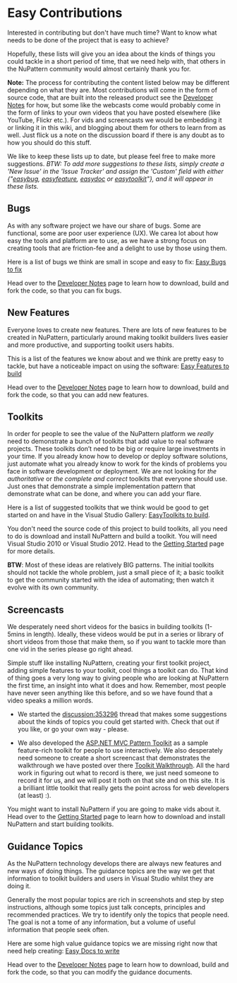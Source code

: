 # Easy Contributions
Interested in contributing but don't have much time? 
Want to know what needs to be done of the project that is easy to achieve?

Hopefully, these lists will give you an idea about the kinds of things you could tackle in a short period of time, that we need help with, that others in the NuPattern community would almost certainly thank you for.

**Note:** The process for contributing the content listed below may be different depending on what they are. Most contributions will come in the form of source code, that are built into the released product see the [Developer Notes](Developer-Notes) for how, but some like the webcasts come would probably come in the form of links to your own videos that you have posted elsewhere (like YouTube, Flickr etc.). For vids and screencasts we would be embedding it or linking it in this wiki, and blogging about them for others to learn from as well.
Just flick us a note on the discussion board if there is any doubt as to how you should do this stuff.

We like to keep these lists up to date, but please feel free to make more suggestions. 
_BTW: To add more suggestions to these lists, simply create a 'New Issue' in the 'Issue Tracker' and assign the 'Custom' field with either {"[easybug](easybug), [easyfeature](easyfeature), [easydoc](easydoc) or [easytoolkit](easytoolkit)"}, and it will appear in these lists._

## Bugs
As with any software project we have our share of bugs. Some are functional, some are poor user experience (UX). We carea lot about how easy the tools and platform are to use, as we have a strong focus on creating tools that are friction-fee and a delight to use by those using them.

Here is a list of bugs we think are small in scope and easy to fix: [Easy Bugs to fix](http://nupattern.codeplex.com/workitem/list/advanced?keyword=%5Beasybug%5D&status=Open%20(not%20closed)&type=All&priority=All&release=All&assignedTo=All&component=All&sortField=Votes&sortDirection=Descending&page=0)

Head over to the [Developer Notes](Developer-Notes) page to learn how to download, build and fork the code, so that you can fix bugs.

## New Features
Everyone loves to create new features. There are lots of new features to be created in NuPattern, particularly around making toolkit builders lives easier and more productive, and supporting toolkit users habits.

This is a list of the features we know about and we think are pretty easy to tackle, but have a noticeable impact on using the software: [Easy Features to build](http://nupattern.codeplex.com/workitem/list/advanced?keyword=%5Beasyfeature%5D&status=Open%20(not%20closed)&type=All&priority=All&release=All&assignedTo=All&component=All&sortField=Votes&sortDirection=Descending&page=0)

Head over to the [Developer Notes](Developer-Notes) page to learn how to download, build and fork the code, so that you can add new features.

## Toolkits
In order for people to see the value of the NuPattern platform we _really_ need to demonstrate a bunch of toolkits that add value to real software projects. 
These toolkits don’t need to be big or require large investments in your time. If you already know how to develop or deploy software solutions, just automate what you already know to work for the kinds of problems you face in software development or deployment. We are not looking for _the authoritative_ or  _the complete and correct_ toolkits that everyone should use. Just ones that demonstrate a simple implementation pattern that demonstrate what can be done, and where you can add your flare.

Here is a list of suggested toolkits that we think would be good to get started on and have in the Visual Studio Gallery: [EasyToolkits to build](http://nupattern.codeplex.com/workitem/list/advanced?keyword=%5Beasytoolkit%5D&status=Open%20(not%20closed)&type=All&priority=All&release=All&assignedTo=All&component=All&sortField=Votes&sortDirection=Descending&page=0). 

You don't need the source code of this project to build toolkits, all you need to do is download and install NuPattern and build a toolkit. You will need Visual Studio 2010 or Visual Studio 2012. Head to the [Getting Started](Getting-Started) page for more details.

**BTW**: Most of these ideas are relatively BIG patterns. The initial toolkits should not tackle the whole problem, just a small piece of it; a basic toolkit to get the community started with the idea of automating; then watch it evolve with its own community.

## Screencasts
We desperately need short videos for the basics in building toolkits (1-5mins in length). 
Ideally, these videos would be put in a series or library of short videos from those that make them, so if you want to tackle more than one vid in the series please go right ahead.

Simple stuff like installing NuPattern, creating your first toolkit project, adding simple features to your toolkit, cool things a toolkit can do. That kind of thing goes a very long way to giving people who are looking at NuPattern the first time, an insight into what it does and how. Remember, most people have never seen anything like this before, and so we have found that a video speaks a million words.

* We started the [discussion:353296](discussion_353296) thread that makes some suggestions about the kinds of topics you could get started with. Check that out if you like, or go your own way - please.

* We also developed the [ASP.NET MVC Pattern Toolkit](http://mvcpat.codeplex.com) as a sample feature-rich toolkit for people to use interactively. We also desperately need someone to create a short screencast that demonstrates the walkthrough we have posted over there [Toolkit Walkthrough](http://mvcpat.codeplex.com/wikipage?title=walkthrough&referringTitle=gettingstarted). All the hard work in figuring out what to record is there, we just need someone to record it for us, and we will post it both on that site and on this site. It is a brilliant little toolkit that really gets the point across for web developers (at least) :).

You might want to install NuPattern if you are going to make vids about it. Head over to the [Getting Started](Getting-Started) page to learn how to download and install NuPattern and start building toolkits.


## Guidance Topics

As the NuPattern technology develops there are always new features and new ways of doing things. The guidance topics are the way we get that information to toolkit builders and users in Visual Studio whilst they are doing it.

Generally the most popular topics are rich in screenshots and step by step instructions, although some topics just talk concepts, principles and recommended practices.
We try to identify only the topics that people need. The goal is not a tome of any information, but a volume of useful information that people seek often.

Here are some high value guidance topics we are missing right now that need help creating: [Easy Docs to write](http://nupattern.codeplex.com/workitem/list/advanced?keyword=%5Beasydoc%5D&status=Open%20(not%20closed)&type=All&priority=All&release=All&assignedTo=All&component=All&sortField=Votes&sortDirection=Descending&page=0)

Head over to the [Developer Notes](Developer-Notes) page to learn how to download, build and fork the code, so that you can modify the guidance documents.